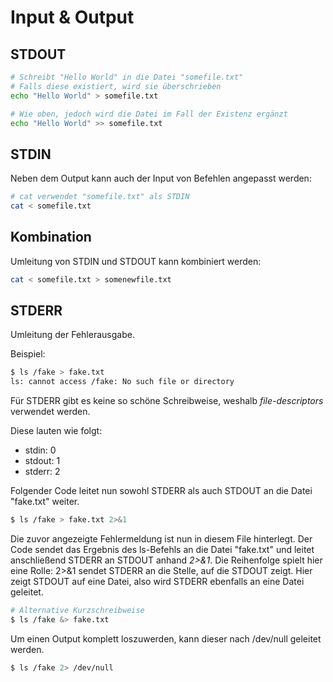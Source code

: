 # Input & Output

## STDOUT

```Bash
# Schreibt "Hello World" in die Datei "somefile.txt"
# Falls diese existiert, wird sie überschrieben
echo "Hello World" > somefile.txt

# Wie oben, jedoch wird die Datei im Fall der Existenz ergänzt
echo "Hello World" >> somefile.txt
```

## STDIN

Neben dem Output kann auch der Input von Befehlen angepasst werden:

```Bash
# cat verwendet "somefile.txt" als STDIN
cat < somefile.txt
```

## Kombination

Umleitung von STDIN und STDOUT kann kombiniert werden:

```Bash
cat < somefile.txt > somenewfile.txt
```

## STDERR

Umleitung der Fehlerausgabe.

Beispiel:
```Bash
$ ls /fake > fake.txt
ls: cannot access /fake: No such file or directory
```

Für STDERR gibt es keine so schöne Schreibweise, weshalb *file-descriptors* verwendet werden.

Diese lauten wie folgt:
* stdin: 0
* stdout: 1
* stderr: 2

Folgender Code leitet nun sowohl STDERR als auch STDOUT an die Datei "fake.txt" weiter.

```Bash
$ ls /fake > fake.txt 2>&1
```

Die zuvor angezeigte Fehlermeldung ist nun in diesem File hinterlegt.
Der Code sendet das Ergebnis des ls-Befehls an die Datei "fake.txt" und leitet anschließend STDERR an STDOUT anhand *2>&1*. Die Reihenfolge spielt hier eine Rolle: 2>&1 sendet STDERR an die Stelle, auf die STDOUT zeigt. Hier zeigt STDOUT auf eine Datei, also wird STDERR ebenfalls an eine Datei geleitet.

```Bash
# Alternative Kurzschreibweise
$ ls /fake &> fake.txt
```

Um einen Output komplett loszuwerden, kann dieser nach /dev/null geleitet werden.

```Bash
$ ls /fake 2> /dev/null
```
